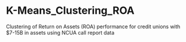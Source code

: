 # K-Means_Clustering_ROA
Clustering of Return on Assets (ROA) performance for credit unions with $7-15B in assets using NCUA call report data
